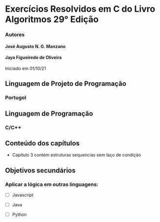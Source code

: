 # Exercícios Resolvidos em C do Livro Algoritmos 29° Edição
### Autores 
#### José Augusto N. G. Manzano
#### Jaya Figueiredo de Oliveira
Iniciado em 01/10/21
## Linguagem de Projeto de Programação
### Portugol
## Linguagem de Programação
### C/C++

## Conteúdo dos capítulos 
- Capítulo 3 
contém estruturas sequencias sem laço de condição

## Objetivos secundários
### Aplicar a lógica em outras linguagens:
- [ ] Javascript
- [ ] Java
- [ ] Python

